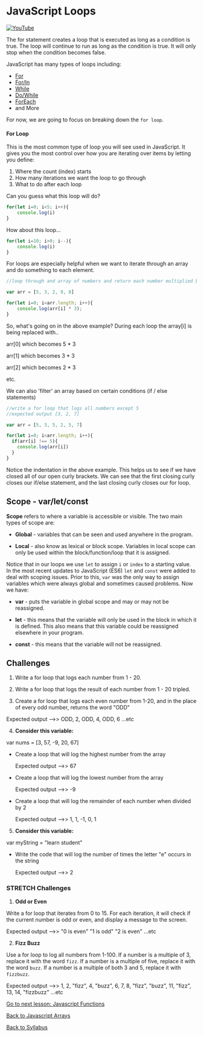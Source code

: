 # JavaScript Loops

[![YouTube](http://img.youtube.com/vi/4PcRcvgIXNk/0.jpg)](https://www.youtube.com/watch?v=4PcRcvgIXNk)


The for statement creates a loop that is executed as long as a condition is true. The loop will continue to run as long as the condition is true. It will only stop when the condition becomes false. 

JavaScript has many types of loops including:

* [For](https://www.w3schools.com/js/js_loop_for.asp)
* [For/In](https://www.w3schools.com/js/js_loop_for.asp)
* [While](https://www.w3schools.com/js/js_loop_while.asp)
* [Do/While](https://www.w3schools.com/js/js_loop_while.asp)
* [ForEach](https://developer.mozilla.org/en-US/docs/Web/JavaScript/Reference/Global_Objects/Array/forEach)
* and More

For now, we are going to focus on breaking down the `for loop`.

#### For Loop

This is the most common type of loop you will see used in JavaScript. It gives you the most control over how you are iterating over items by letting you define:

1. Where the count (index) starts
2. How many iterations we want the loop to go through
3. What to do after each loop


Can you guess what this loop will do?

```JavaScript
for(let i=0; i<5; i++){
    console.log(i)
}
```

How about this loop...

```JavaScript
for(let i=10; i>0; i--){
    console.log(i)
}
```

For loops are especially helpful when we want to iterate through an array and do something to each element.

```javascript
//loop through and array of numbers and return each number multiplied by 3.

var arr = [5, 3, 2, 9, 8]

for(let i=0; i<arr.length; i++){
    console.log(arr[i] * 3);
}
```

So, what's going on in the above example?  During each loop the array[i] is being replaced with..

arr[0] which becomes 5 * 3

arr[1] which becomes 3 * 3

arr[2] which becomes 2 * 3

etc.

We can also 'filter' an array based on certain conditions (if / else statements)

```JavaScript
//write a for loop that logs all numbers except 5
//expected output [3, 2, 7]

var arr = [5, 3, 5, 2, 5, 7]

for(let i=0; i<arr.length; i++){
  if(arr[i] !== 5){
    console.log(arr[i])
  }      
}
```

Notice the indentation in the above example. This helps us to see if we have closed all of our open curly brackets.  We can see that the first closing curly closes our if/else statement, and the last closing curly closes our for loop.


## Scope - var/let/const

**Scope** refers to where a variable is accessible or visible. The two main types of scope are:

- **Global** - variables that can be seen and used anywhere in the program.

- **Local** - also know as lexical or block scope. Variables in local scope can only be used within the block/function/loop that it is assigned.

Notice that in our loops we use `let` to assign `i` or `index` to a starting value. In the most recent updates to JavaScript (ES6) `let` and `const` were added to deal with scoping issues.  Prior to this, `var` was the only way to assign variables which were always global and sometimes caused problems. Now we have:

- **var** - puts the variable in global scope and may or may not be reassigned.  

- **let** - this means that the variable will only be used in the block in which it is defined. This also means that this variable could be reassigned elsewhere in your program.

- **const** - this means that the variable will not be reassigned.



## Challenges

1. Write a for loop that logs each number from 1 - 20.

2. Write a for loop that logs the result of each number from 1 - 20 tripled.

3. Create a for loop that logs each even number from 1-20, and in the place of every odd number, returns the word "ODD"

  Expected output -->> ODD, 2, ODD, 4, ODD, 6 ...etc

4. **Consider this variable:**

  var nums = [3, 57, -9, 20, 67]

* Create a loop that will log the highest number from the array

  Expected output -->> 67

* Create a loop that will log the lowest number from the array

  Expected output -->> -9

* Create a loop that will log the remainder of each number when divided by 2

  Expected output -->> 1, 1, -1, 0, 1

5. **Consider this variable:**

  var myString = "learn student"

* Write the code that will log the number of times the letter "e" occurs in the string

  Expected output -->> 2

### STRETCH Challenges

1. **Odd or Even**

  Write a for loop that iterates from 0 to 15. For each iteration, it will check if the current number is odd or even, and display a message to the screen.

  Expected output -->> "0 is even" "1 is odd" "2 is even" ...etc


2. **Fizz Buzz**

  Use a for loop to log all numbers from 1-100.  If a number is a multiple of 3, replace it with the word `fizz`. If a number is a multiple of five, replace it with the word `buzz`. If a number is a multiple of both 3 and 5, replace it with `fizzbuzz`.

  Expected output -->> 1, 2, "fizz", 4, "buzz", 6, 7, 8, "fizz", "buzz", 11, "fizz", 13, 14, "fizzbuzz" ...etc


[Go to next lesson: Javascript Functions](./03js_functions.md)

[Back to Javascript Arrays](./04js_arrays.md)

[Back to Syllabus](../README.md)
